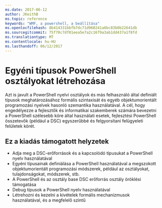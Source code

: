```yaml
---
ms.date: 2017-06-12
author: JKeithB
ms.topic: reference
keywords: "WMF, a powershell, a beállítása"
ms.openlocfilehash: 8b414331bbfb7dc71d960241a6bc83b0b22641db
ms.sourcegitcommit: 75f70c7df01eea5e7a2c16f9a3ab1dd437a1f8fd
ms.translationtype: MT
ms.contentlocale: hu-HU
ms.lasthandoff: 06/12/2017
---
```

# <a name="creating-custom-types-using-powershell-classes"></a>Egyéni típusok PowerShell osztályokat létrehozása

Azt is javult a PowerShell nyelvi osztályok és más felhasználó által definiált típusok meghatározásához formális szintaxisát és egyéb objektumorientált programozási nyelvek hasonló szemantika használatával. A cél, hogy engedélyezze a fejlesztők és informatikai szakemberek számára bevezetni a PowerShell szélesebb köre által használati esetek, fejlesztési PowerShell összetevők (például a DSC) egyszerűbbé és felgyorsítani felügyeleti felületek körét.

## <a name="supported-scenarios-in-this-release"></a>Ez a kiadás támogatott helyzetek

-   Adja meg a DSC-erőforrások és a kapcsolódó típusukat a PowerShell nyelv használatával
-   Egyéni típusainak definiálása a PowerShell használatával a megszokott objektumorientált programozási módszerek, például az osztályokat, tulajdonságokat, módszerek, stb.
-   A PowerShell és az osztály base DSC erőforrás osztály öröklési támogatása
-   Debug típusok a PowerShell nyelv használatával
-   Létrehozni és kezelni a kivételek formális mechanizmusok használatával, és a megfelelő szintű

